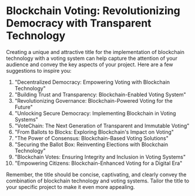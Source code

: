 # Blockchain Voting: Revolutionizing Democracy with Transparent Technology

Creating a unique and attractive title for the implementation of blockchain technology with a voting system can help capture the attention of your audience and convey the key aspects of your project. Here are a few suggestions to inspire you:

1. "Decentralized Democracy: Empowering Voting with Blockchain Technology"
2. "Building Trust and Transparency: Blockchain-Enabled Voting System"
3. "Revolutionizing Governance: Blockchain-Powered Voting for the Future"
4. "Unlocking Secure Democracy: Implementing Blockchain in Voting Systems"
5. "VoteChain: The Next Generation of Transparent and Immutable Voting"
6. "From Ballots to Blocks: Exploring Blockchain's Impact on Voting"
7. "The Power of Consensus: Blockchain-Based Voting Solutions"
8. "Securing the Ballot Box: Reinventing Elections with Blockchain Technology"
9. "Blockchain Votes: Ensuring Integrity and Inclusion in Voting Systems"
10. "Empowering Citizens: Blockchain-Enhanced Voting for a Digital Era"

Remember, the title should be concise, captivating, and clearly convey the combination of blockchain technology and voting systems. Tailor the title to your specific project to make it even more appealing.
